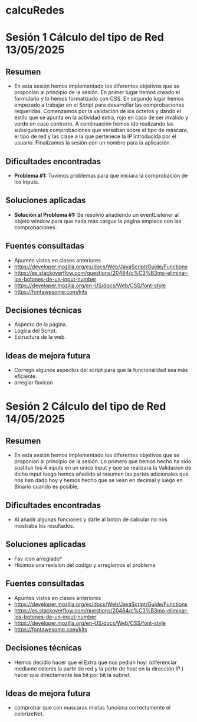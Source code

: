 # calcuRedes

# Sesión 1 Cálculo del tipo de Red 13/05/2025

## Resumen
- En esta sesión hemos implementado los diferentes objetivos que se proponían al principio de la sesión. En primer lugar hemos creado el formulario y lo hemos formatizado con CSS. En segundo lugar hemos empezado a trabajar en el Script para desarrollar las comprobaciones requeridas. Comenzamos por la validación de los octetos y dando el estilo que se apunta en la actividad extra, rojo en caso de ser inválido y verde en caso contrario. A continuación hemos ido realizando las subsiguientes comprobaciones que versaban sobre el tipo de máscara, el tipo de red y las clase a la que pertenece la IP introducida por el usuario. Finalizamos la sesión con un nombre para la aplicación.

## Dificultades encontradas
- **Problema #1:** Tuvimos problemas para que iniciara la comprobación de los inputs.

## Soluciones aplicadas
- **Solución al Problema #1:** Se resolvió añadiendo un eventListener al objeto window para que nada más cargue la página empiece con las comprobaciones.

## Fuentes consultadas
- Apuntes vistos en clases anteriores
- https://developer.mozilla.org/es/docs/Web/JavaScript/Guide/Functions
- https://es.stackoverflow.com/questions/20484/c%C3%B3mo-eliminar-los-botones-de-un-input-number
- https://developer.mozilla.org/en-US/docs/Web/CSS/font-style
- https://fontawesome.com/kits

## Decisiones técnicas
- Aspecto de la página.
- Lógica del Script.
- Estructura de la web.

## Ideas de mejora futura
- Corregir algunos aspectos del script para que la funcionalidad sea más eficiente.
- arreglar favicon

# Sesión 2 Cálculo del tipo de Red 14/05/2025

## Resumen
- En esta sesión hemos implementado los diferentes objetivos que se proponían al principio de la sesión. Lo primero que hemos hecho ha sido sustituir los 4 inputs en un unico input y que se realizara la Validacion de dicho input luego hemos añadido al resumen las partes adicionales que nos han dado hoy y hemos hecho que se vean en decimal y luego en Binario cuando es posible,

## Dificultades encontradas
- Al añadir algunas funciones y darle al boton de calcular no nos mostraba los resultados.

## Soluciones aplicadas
- Fav icon arreglado*
- Hicimos una revision del codigo y arreglamos el problema

## Fuentes consultadas
- Apuntes vistos en clases anteriores
- https://developer.mozilla.org/es/docs/Web/JavaScript/Guide/Functions
- https://es.stackoverflow.com/questions/20484/c%C3%B3mo-eliminar-los-botones-de-un-input-number
- https://developer.mozilla.org/en-US/docs/Web/CSS/font-style
- https://fontawesome.com/kits

## Decisiones técnicas
- Hemos decidio hacer que el Extra que nos pedian hoy: (diferenciar mediante colores la parte de red y la parte de host en la dirección IP.) hacer que directamente lea bit por bit la subnet.
## Ideas de mejora futura
- comprobar que con mascaras mixtas funciona correctamente el colorizeNet.